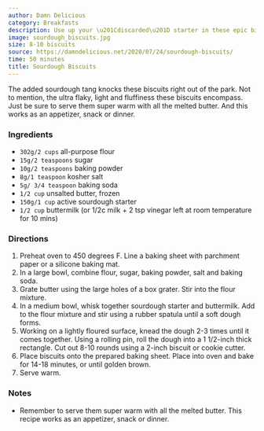 ```yaml
---
author: Damn Delicious
category: Breakfasts
description: Use up your \u201Cdiscarded\u201D starter in these epic biscuits!
image: sourdough_biscuits.jpg
size: 8-10 biscuits
source: https://damndelicious.net/2020/07/24/sourdough-biscuits/
time: 50 minutes
title: Sourdough Biscuits
---
```


The added sourdough tang knocks these biscuits right out of the park. Not to mention, the ultra flaky, light and fluffiness these biscuits encompass. Just be sure to serve them super warm with all the melted butter. And this works as an appetizer, snack or dinner.

### Ingredients

* `302g/2 cups` all-purpose flour
* `15g/2 teaspoons` sugar
* `10g/2 teaspoons` baking powder
* `8g/1 teaspoon` kosher salt
* `5g/ 3/4 teaspoon` baking soda
* `1/2 cup` unsalted butter, frozen
* `150g/1 cup` active sourdough starter
* `1/2 cup` buttermilk (or 1/2c milk + 2 tsp vinegar left at room temperature for 10 mins)

### Directions

1. Preheat oven to 450 degrees F. Line a baking sheet with parchment paper or a silicone baking mat.
2. In a large bowl, combine flour, sugar, baking powder, salt and baking soda.
3. Grate butter using the large holes of a box grater. Stir into the flour mixture.
4. In a medium bowl, whisk together sourdough starter and buttermilk. Add to the flour mixture and stir using a rubber spatula until a soft dough forms.
5. Working on a lightly floured surface, knead the dough 2-3 times until it comes together. Using a rolling pin, roll the dough into a 1 1/2-inch thick rectangle. Cut out 8-10 rounds using a 2-inch biscuit or cookie cutter.
6. Place biscuits onto the prepared baking sheet. Place into oven and bake for 14-18 minutes, or until golden brown.
7. Serve warm.

### Notes

- Remember to serve them super warm with all the melted butter. This recipe works as an appetizer, snack or dinner.